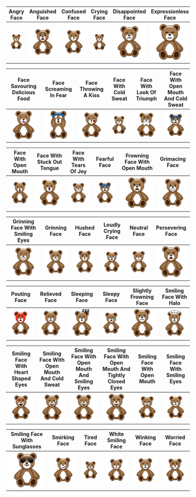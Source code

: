 | Angry Face | Anguished Face | Confused Face | Crying Face | Disappointed Face | Expressionless Face |
| ------------- | ------------- | ------------- | ------------- | ------------- | ------------- |
| ![Image of Angry Face ](https://raw.githubusercontent.com/JustOneMoreBlock/TeddyBear/master/128x128/angry-face.png) | ![Image of Anguished Face ](https://raw.githubusercontent.com/JustOneMoreBlock/TeddyBear/master/128x128/anguished-face.png) | ![Image of Confused Face ](https://raw.githubusercontent.com/JustOneMoreBlock/TeddyBear/master/128x128/confused-face.png) | ![Image of Crying Face ](https://raw.githubusercontent.com/JustOneMoreBlock/TeddyBear/master/128x128/crying-face.png) | ![Image of Disappointed Face ](https://raw.githubusercontent.com/JustOneMoreBlock/TeddyBear/master/128x128/disappointed-face.png) | ![Image of Expressionless Face ](https://raw.githubusercontent.com/JustOneMoreBlock/TeddyBear/master/128x128/expressionless-face.png) |

| Face Savouring Delicious Food | Face Screaming In Fear | Face Throwing A Kiss | Face With Cold Sweat | Face With Look Of Triumph | Face With Open Mouth And Cold Sweat |
| ------------- | ------------- | ------------- | ------------- | ------------- | ------------- |
| ![Image of Face Savouring Delicious Food ](https://raw.githubusercontent.com/JustOneMoreBlock/TeddyBear/master/128x128/face-savouring-delicious-food.png) | ![Image of Face Screaming In Fear ](https://raw.githubusercontent.com/JustOneMoreBlock/TeddyBear/master/128x128/face-screaming-in-fear.png) | ![Image of Face Throwing A Kiss ](https://raw.githubusercontent.com/JustOneMoreBlock/TeddyBear/master/128x128/face-throwing-a-kiss.png) | ![Image of Face With Cold Sweat ](https://raw.githubusercontent.com/JustOneMoreBlock/TeddyBear/master/128x128/face-with-cold-sweat.png) | ![Image of Face With Look Of Triumph ](https://raw.githubusercontent.com/JustOneMoreBlock/TeddyBear/master/128x128/face-with-look-of-triumph.png) | ![Image of Face With Open Mouth And Cold Sweat ](https://raw.githubusercontent.com/JustOneMoreBlock/TeddyBear/master/128x128/face-with-open-mouth-and-cold-sweat.png) |

| Face With Open Mouth | Face With Stuck Out Tongue | Face With Tears Of Joy | Fearful Face | Frowning Face With Open Mouth | Grimacing Face | 
| ------------- | ------------- | ------------- | ------------- | ------------- | ------------- |
| ![Image of Face With Open Mouth ](https://raw.githubusercontent.com/JustOneMoreBlock/TeddyBear/master/128x128/face-with-open-mouth.png) | ![Image of Face With Stuck Out Tongue ](https://raw.githubusercontent.com/JustOneMoreBlock/TeddyBear/master/128x128/face-with-stuck-out-tongue.png) | ![Image of Face With Tears Of Joy ](https://raw.githubusercontent.com/JustOneMoreBlock/TeddyBear/master/128x128/face-with-tears-of-joy.png) | ![Image of Fearful Face ](https://raw.githubusercontent.com/JustOneMoreBlock/TeddyBear/master/128x128/fearful-face.png) | ![Image of Frowning Face With Open Mouth ](https://raw.githubusercontent.com/JustOneMoreBlock/TeddyBear/master/128x128/frowning-face-with-open-mouth.png) | ![Image of Grimacing Face ](https://raw.githubusercontent.com/JustOneMoreBlock/TeddyBear/master/128x128/grimacing-face.png) |

| Grinning Face With Smiling Eyes | Grinning Face | Hushed Face | Loudly Crying Face | Neutral Face | Persevering Face |
| ------------------------------- | ------------- | ------------- | ------------- | ------------- | ------------- |
| ![Image of Grinning Face With Smiling Eyes ](https://raw.githubusercontent.com/JustOneMoreBlock/TeddyBear/master/128x128/grinning-face-with-smiling-eyes.png) | ![Image of Grinning Face ](https://raw.githubusercontent.com/JustOneMoreBlock/TeddyBear/master/128x128/grinning-face.png) | ![Image of Hushed Face ](https://raw.githubusercontent.com/JustOneMoreBlock/TeddyBear/master/128x128/hushed-face.png) | ![Image of Loudly Crying Face ](https://raw.githubusercontent.com/JustOneMoreBlock/TeddyBear/master/128x128/loudly-crying-face.png) | ![Image of Neutral Face ](https://raw.githubusercontent.com/JustOneMoreBlock/TeddyBear/master/128x128/neutral-face.png) | ![Image of Persevering Face ](https://raw.githubusercontent.com/JustOneMoreBlock/TeddyBear/master/128x128/persevering-face.png) |

| Pouting Face | Relieved Face | Sleeping Face | Sleepy Face | Slightly Frowning Face | Smiling Face With Halo |
| ------------- | ------------- | ------------- | ------------- | ------------- | ------------- |
| ![Image of Pouting Face ](https://raw.githubusercontent.com/JustOneMoreBlock/TeddyBear/master/128x128/pouting-face.png) | ![Image of Relieved Face ](https://raw.githubusercontent.com/JustOneMoreBlock/TeddyBear/master/128x128/relieved-face.png) | ![Image of Sleeping Face ](https://raw.githubusercontent.com/JustOneMoreBlock/TeddyBear/master/128x128/sleeping-face.png) | ![Image of Sleepy Face ](https://raw.githubusercontent.com/JustOneMoreBlock/TeddyBear/master/128x128/sleepy-face.png) | ![Image of Slightly Frowning Face ](https://raw.githubusercontent.com/JustOneMoreBlock/TeddyBear/master/128x128/slightly-frowning-face.png) | ![Image of Smiling Face With Halo ](https://raw.githubusercontent.com/JustOneMoreBlock/TeddyBear/master/128x128/smiling-face-with-halo.png) |


| Smiling Face With Heart Shaped Eyes | Smiling Face With Open Mouth And Cold Sweat | Smiling Face With Open Mouth And Smiling Eyes | Smiling Face With Open Mouth And Tightly Closed Eyes | Smiling Face With Open Mouth | Smiling Face With Smiling Eyes |
| ------------- | ------------- | ------------- | ------------- | ------------- | ------------- |
| ![Image of Smiling Face With Heart Shaped Eyes ](https://raw.githubusercontent.com/JustOneMoreBlock/TeddyBear/master/128x128/smiling-face-with-heart-shaped-eyes.png) | ![Image of Smiling Face With Open Mouth And Cold Sweat ](https://raw.githubusercontent.com/JustOneMoreBlock/TeddyBear/master/128x128/smiling-face-with-open-mouth-and-cold-sweat.png) | ![Image of Smiling Face With Open Mouth And Smiling Eyes ](https://raw.githubusercontent.com/JustOneMoreBlock/TeddyBear/master/128x128/smiling-face-with-open-mouth-and-smiling-eyes.png) | ![Image of Smiling Face With Open Mouth And Tightly Closed Eyes ](https://raw.githubusercontent.com/JustOneMoreBlock/TeddyBear/master/128x128/smiling-face-with-open-mouth-and-tightly-closed-eyes.png) | ![Image of Smiling Face With Open Mouth ](https://raw.githubusercontent.com/JustOneMoreBlock/TeddyBear/master/128x128/smiling-face-with-open-mouth.png) | ![Image of Smiling Face With Smiling Eyes ](https://raw.githubusercontent.com/JustOneMoreBlock/TeddyBear/master/128x128/smiling-face-with-smiling-eyes.png) |

| Smiling Face With Sunglasses | Smirking Face | Tired Face | White Smiling Face | Winking Face | Worried Face |
| ------------- | ------------- | ------------- | ------------- | ------------- | ------------- |
| ![Image of Smiling Face With Sunglasses ](https://raw.githubusercontent.com/JustOneMoreBlock/TeddyBear/master/128x128/smiling-face-with-sunglasses.png) | ![Image of Smirking Face ](https://raw.githubusercontent.com/JustOneMoreBlock/TeddyBear/master/128x128/smirking-face.png) | ![Image of Tired Face ](https://raw.githubusercontent.com/JustOneMoreBlock/TeddyBear/master/128x128/tired-face.png) | ![Image of White Smiling Face ](https://raw.githubusercontent.com/JustOneMoreBlock/TeddyBear/master/128x128/white-smiling-face.png) | ![Image of Winking Face ](https://raw.githubusercontent.com/JustOneMoreBlock/TeddyBear/master/128x128/winking-face.png) | ![Image of Worried Face ](https://raw.githubusercontent.com/JustOneMoreBlock/TeddyBear/master/128x128/worried-face.png) |
